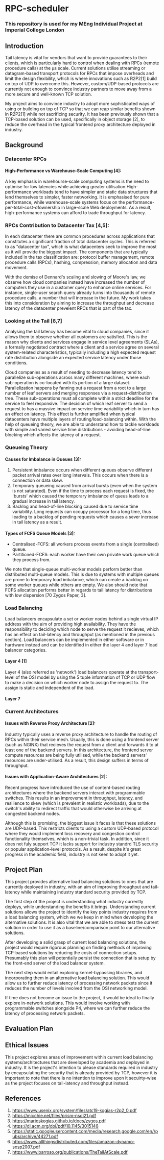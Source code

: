 # RPC-scheduler

### This repository is used for my MEng Individual Project at Imperial College London

## Introduction
Tail latency is vital for vendors that want to provide guarantees to their clients, which is particularly hard to control when dealing with RPCs (remote procedure calls) at the µs scale. Current solutions utilise streaming or datagram-based transport protocols for RPCs that impose overheads and limit the design flexibility, which is where innovations such as R2P2[1] build on top of UDP to overcome this. However, custom/UDP-based protocols are currently not enough to convince industry partners to move away from a more secure and well-known TCP solution. 

My project aims to convince industry to adopt more sophisticated ways of using or building on top of TCP so that we can reap similar benefits shown in R2P2[1] while not sacrificing security. It has been previously shown that a TCP-based solution can be used, specifically in object storage [2], to reduce the overhead in the typical frontend proxy architecture deployed in industry.  

## Background
### Datacenter RPCs
#### High-Performance vs Warehouse-Scale Computing [4]:
A key emphasis in warehourse-scale computing systems is the need to optimise for low latencies while achieving greater utilisation High-performance workloads tend to have simpler and static data structures that lend themselves to simpler, faster networking. It is emphasised for pure performance, while warehouse-scale systems focus on the performance-per-total-cost-ofownership in large-scale Web deployments. As a result, high-performance systems can afford to trade throughput for latency. 

### RPCs Contribution to Datacenter Tax [4,5]:
In each datacenter there are common procedures across applications that constitutes a significant fraction of total datacenter cycles. This is referred to as "datacenter tax", which is what datacenters seek to improve the most as it will provide the biggest impact. The components that are typically included in the tax classification are: protocol buffer management, remote procedure calls (RPCs), hashing, compression, memory allocation and data movement. 

With the demise of Dennard's scaling and slowing of Moore's law, we observe how cloud companies instead have increased the number of computers they use in a customer query to enhance online services. For instance, single-user search query already turns into thousands of remote procedure calls, a number that will increase in the future. My work takes this into consideration by aiming to increase the throughput and decrease latency of the datacenter prevelent RPCs that is part of the tax.

### Looking at the Tail [6,7]
Analysing the tail latency has become vital to cloud companies, since it allows them to observe whether all customers are satisfied. This is the reason why clients and services engage in service level agreements (SLAs), a formally negotiated contract where a client and a service agree on several system-related characteristics, typically including a high expected request rate distribution alongside an expected service latency under those conditions. 

Cloud companies as a result of needing to decrease latency tend to parallelize sub-operations across many different machines, where each sub-operation is co-located with its portion of a large dataset. Parallelization happens by fanning out a request from a root to a large number of leaf servers and merging responses via a request-distribution tree. These sub-operations must all complete within a strict deadline for the service to feel responsive. The decision of which leaf server to send a request to has a massive impact on service time variability which in turn has an effect on latency. This effect is further amplified when typical datacenters have multiple layers of routing/load-balancing within. With the help of queueing theory, we are able to understand how to tackle workloads with simple and varied service time distributions - avoiding head-of-line blocking which affects the latency of a request. 

### Queueing Theory
#### Causes for Imbalance in Queues [3]:
1. Persistent imbalance occurs when different queues observe different packet arrival rates over long intervals. This occurs when there is a connection or data skew.
2. Temporary queueing caused from arrival bursts (even when the system is not saturated). Even if the time to process each request is fixed, the 'bursts' which caused the temporary imbalance of queus leads to a gradual increase in tail latency.
3. Backlog and head-of-line blocking caused due to service time variability. Long requests can occupy processor for a long time, thus leading to a backlog of pending requests which causes a sever increase in tail latency as a result. 

#### Types of FCFS Queue Models [3]:
- Centralised-FCFS: all workers process events from a single (centralised) queue.
- Partitioned-FCFS: each worker have their own private work queue which they process from.

We note that single-queue multi-worker models perform better than distributed multi-queue models. This is due to systems with multiple queues are prone to temporary load imbalance, which can create a backlog on some worker queues while others are empty.
We also should note that FCFS allocation performs better in regards to tail latency for distributions with low dispersion [70 Zygos Paper, 3]. 

### Load Balancing
Load balancers encapsulate a set or worker nodes behind a single virtual IP address with the aim of providing high availability. They have the responsibility to deciding which node to serve the request it recieves, which has an effect on tail-latency and throughput (as mentioned in the previous section). Load balancers can be implemented in either software or in hardware instead and can be identified in either the layer 4 and layer 7 load balancer categories.

#### Layer 4 [1]
Layer 4 (also referred as 'network') load balancers operate at the transport-level of the OSI model by using the 5 tuple information of TCP or UDP flow to make a decision on which worker node to assign the request to. The assign is static and independent of the load.

#### Layer 7

### Current Architectures
#### Issues with Reverse Proxy Architecture [2]:
Industry typically uses a reverse proxy architecture to handle the routing of RPCs within their service mesh. Usually, this is done using a frontend server (such as NGINX) that recieves the request from a client and forwards it to at least one of the backend servers. In this architecture, the frontend server compute resources are being fully utilised, while the backend servers' resources are under-utilised. As a result, this design suffers in terms of throughput. 

#### Issues with Application-Aware Architectures [2]:
Recent progress have introduced the use of content-based routing architectures where the backend servers interact with programmable switches. This results in an improvement in throughput, latency, and resilience to skew (which is prevalent in realistic workloads), due to the switch's ability to redirect traffic that would otherwise be arriving at congested backend nodes. 

Although this is promising, the biggest issue it faces is that these solutions are UDP-based. This restricts clients to using a custom UDP-based protocol where they would implement loss recovery and congestion control functionality themselves, which is a non-trivial task. In addition, since it does not fuly support TCP it lacks support for industry standrd TLS security or popular application-level protocols. As a result, despite it's great progress in the academic field, industry is not keen to adopt it yet. 

## Project Plan
This project provides alternative load balancing solutions to ones that are currently deployed in industry, with an aim of improving throughput and tail-latency while maintaining industry standard security provided by TCP. 

The first step of the project is understanding what industry currently deploys, while understanding the benefits it brings. Understanding current solutions allows the project to identify the key points industry requires from a load balancing system, which we we keep in mind when developing the alternative solutions. It is also vital that we are able to stress test the current solution in order to use it as a baseline/comparison point to our alternative solutions.

After developing a solid grasp of current load balancing solutions, the project would require rigorous planning on finding methods of improving TCP-based solutions by reducing the costs of connection setups. Presumably this plan will potentially persist the connection that is setup by the front-end server of the load balancer system.

The next step would entail exploring kernel-bypassing libraries, and incorporating them in an alternative load balancing solution. This would allow us to further reduce latency of processing network packets since it reduces the number of levels involved from the OSI networking model.

If time does not become an issue to the project, it would be ideal to finally explore in-network solutions. This would involve working with programmable switches alongside P4, where we can further reduce the latency of processing network packets.

## Evaluation Plan

## Ethical Issues
This project explores areas of improvement within current load balancing systems/architectures that are developed by academia and deployed in industry. It is the project's intention to please standards required in industry by encapsulating the security that is already provided by TCP, however it is important to note that there is no intention to improve upon it secuirty-wise as the project focuses on tail-latency and throughput instead.




## References
1. https://www.usenix.org/system/files/atc19-kogias-r2p2_0.pdf
2. https://micchie.net/files/prism-nsdi21.pdf
3. https://marioskogias.github.io/docs/zygos.pdf
4. https://dl.acm.org/doi/pdf/10.1145/3015146
5. https://static.googleusercontent.com/media/research.google.com/en//pubs/archive/44271.pdf
6. https://www.allthingsdistributed.com/files/amazon-dynamo-sosp2007.pdf
7. https://www.barroso.org/publications/TheTailAtScale.pdf
